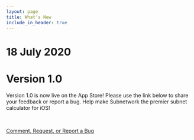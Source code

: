 ```yaml
---
layout: page
title: What's New
include_in_header: true
---
```


# 18 July 2020

# **Version 1.0**

Version 1.0 is now live on the App Store! Please use the link below to share your feedback or report a bug.  Help make Subnetwork the premier subnet calculator for iOS!


<br>

<a href = "mailto: codelab703@gmail.com">Comment, Request, or Report a Bug</a>
